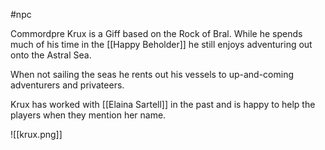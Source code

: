 #npc

Commordpre Krux is a Giff based on the Rock of Bral. While he spends much of his time in the [[Happy Beholder]] he still enjoys adventuring out onto the Astral Sea. 

When not sailing the seas he rents out his vessels to up-and-coming adventurers and privateers. 

Krux has worked with [[Elaina Sartell]] in the past and is happy to help the players when they mention her name. 

![[krux.png]]
